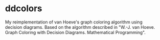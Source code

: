 # ddcolors
My reimplementation of van Hoeve's graph coloring algorithm using decision diagrams.
Based on the algorithm described in "W.-J. van Hoeve. Graph Coloring with Decision Diagrams. Mathematical Programming".
